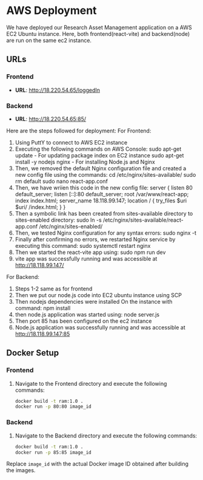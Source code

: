 # AWS Deployment
We have deployed our Research Asset Management application on a AWS EC2 Ubuntu instance. Here, both frontend(react-vite) and backend(node) are run on the same ec2 instance.

## URLs

### Frontend

- **URL**: http://18.220.54.65/loggedIn

### Backend

- **URL**: http://18.220.54.65:85/

Here are the steps followed for deployment:
For Frontend:
1. Using PuttY to connect to AWS EC2 instance
2. Executing the following commands on AWS Console:
    sudo apt-get update - For updating package index on EC2 instance
    sudo apt-get install -y nodejs nginx  - For installing Node.js and Nginx
3. Then, we removed the default Nginx configuration file and created a new config file using the commands:
cd /etc/nginx/sites-available/ 
sudo rm default
sudo nano react-app.conf
4. Then, we have wriien this code in the new config file:
server {
    listen 80 default_server;
    listen [::]:80 default_server;
    root /var/www/react-app;
    index index.html;
    server_name 18.118.99.147;
    location / {
        try_files $uri $uri/ /index.html;
    }
}
5. Then a symbolic link has been created from sites-available directory to sites-enabled directory:
    sudo ln -s /etc/nginx/sites-available/react-app.conf /etc/nginx/sites-enabled/
6. Then, we tested Nginx configuration for any syntax errors:
    sudo nginx -t
7. Finally after confirming no errors, we restarted Nginx service by executing this command:
    sudo systemctl restart nginx
8. Then we started the react-vite app using:
    sudo npm run dev
9. vite app was successfully running and was accessible at http://18.118.99.147/

For Backend:
1. Steps 1-2 same as for frontend
2. Then we put our node.js code into EC2 ubuntu instance using SCP
3. Then nodejs dependencies were installed On the instance with command:
    npm install
4. then node.js application was started using:
    node server.js
5. Then port 85 has been configured on the ec2 instance
6. Node.js application was successfully running and was accessible at http://18.118.99.147:85



## Docker Setup

### Frontend

1. Navigate to the Frontend directory and execute the following commands:
   ```bash
   docker build -t ram:1.0 .
   docker run -p 80:80 image_id
   ```

### Backend

1. Navigate to the Backend directory and execute the following commands:
   ```bash
   docker build -t ram:1.0 .
   docker run -p 85:85 image_id
   ```

Replace `image_id` with the actual Docker image ID obtained after building the images.
